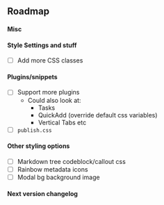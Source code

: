 ## Roadmap

#### Misc

#### Style Settings and stuff
- [ ] Add more CSS classes

#### Plugins/snippets
- [ ] Support more plugins
  - Could also look at:
    - Tasks
    <!-- - Excalidraw (too difficult to style) -->
    - QuickAdd (override default css variables)
    - Vertical Tabs etc
- [ ] `publish.css`

#### Other styling options
- [ ] Markdown tree codeblock/callout css
- [ ] Rainbow metadata icons
- [ ] Modal bg background image
<!-- - [ ] PDF export styling (class select). Not happening when it is impossible to debug -->

#### Next version changelog

